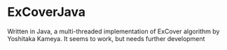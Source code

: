 # ExCoverJava
Written in Java, a multi-threaded implementation of ExCover algorithm by Yoshitaka Kameya.
It seems to work, but needs further development
